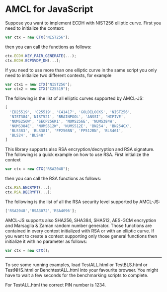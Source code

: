# AMCL for JavaScript

Suppose you want to implement ECDH with NIST256 elliptic curve. First you need to initialize the context:

```js
var ctx = new CTX("NIST256");
```

then you can call the functions as follows:

```js
ctx.ECDH.KEY_PAIR_GENERATE(...);
ctx.ECDH.ECPSVDP_DH(...);
```

If you need to use more than one elliptic curve in the same script you only need to initialize two different contexts, for example

```js
var ctx1 = new CTX("NIST256");
var ctx2 = new CTX("C25519");
```

The following is the list of all elliptic curves supported by AMCL-JS:

```js
[
  'ED25519', 'C25519', 'C41417', 'GOLDILOCKS', 'NIST256',
  'NIST384','NIST521', 'BRAINPOOL', 'ANSSI', 'HIFIVE',
  'NUMS256W', 'SECP256K1', 'NUMS256E', 'NUMS384W',
  'NUMS384E', 'NUMS512W', 'NUMS512E', 'BN254', 'BN254CX',
  'BLS383', 'BLS381', 'FP256BN', 'FP512BN', 'BLS461',
  'BLS24', 'BLS48'
]
```

This library supports also RSA encryption/decryption and RSA signature. The following is a quick example on how to use RSA. First initialize the context

```js
var ctx = new CTX("RSA2048");
```

then you can call the RSA functions as follows:

```js
ctx.RSA.ENCRYPT(...);
ctx.RSA.DECRYPT(...);
```

The following is the list of all the RSA security level supported by AMCL-JS:

```js
['RSA2048','RSA3072','RSA4096'];
```

AMCL-JS supports also SHA256, SHA384, SHA512, AES-GCM encryption and Marsaglia & Zaman random number generator. Those functions are contained in every context initialized with RSA or with an elliptic curve. If you want to create a context supporting only those general functions then initialize it with no parameter as follows:

```js
var ctx = new CTX();
```

--------------------------------------


To see some running examples, load TestALL.html or TestBLS.html or TestNHS.html or BenchtestALL.html into your favourite browser.
You might have to wait a few seconds for the benchmarking scripts to complete.

For TestALL.html the correct PIN number is 1234.
